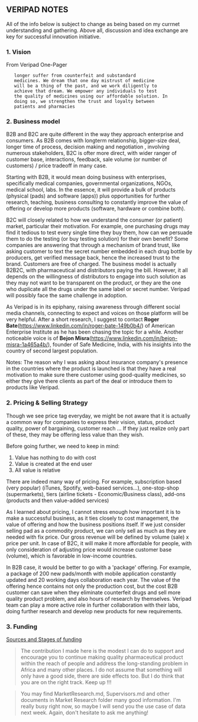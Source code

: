## VERIPAD NOTES
All of the info below is subject to change as being based on my currnet understanding and gathering. Above all, discussion and idea exchange are key for successful innovation initiative.

### 1. Vision
From Veripad One-Pager
 ```We are working to create a world where people no
	longer suffer from counterfeit and substandard
	medicines. We dream that one day mistrust of medicine
	will be a thing of the past, and we work diligently to
	achieve that dream. We empower any individuals to test
	the quality of medicines using our affordable solution. In
	doing so, we strengthen the trust and loyalty between
	patients and pharmacies
```

### 2. Business model
B2B and B2C are quite different in the way they approach enterprise and consumers. As B2B comes with longterm relationship, bigger-size deal, longer time of process, decision making and negotiation , involving numerous stakeholders, B2C is ofter more direct, with wider ranger of customer base, interactions, feedback, sale volume (or number of customers) / price tradeoff in many case.

Starting with B2B, it would mean doing business with enterprises, specifically medical companies, governmental organizations, NGOs, medical school, labs. In the essence, it will provide a bulk of products (physical (pads) and software (apps)) plus opportunities for further research, teaching, business consulting to constantly improve the value of offering or develop more products (software, hardware or combine both).

B2C will closely related to how we understand the consumer (or patient) market, particular their motivation. For example, one purchasing drugs may find it tedious to test every single time they buy them, how can we persuade them to do the testing (or buy testing solution) for their own benefit? Some companies are answering that through a mechanism of brand trust, like asking customer to text the secret number embedded in each drug bottle by producers, get verified message back, hence the increased trust to the brand. Customers are free of charged. The business model is actually B2B2C, with pharmaceutical and distributors paying the bill. However, it all depends on the willingness of distributors to engage into such solution as they may not want to be transparent on the product, or they are the one who duplicate all the drugs under the same label or secret number. Veripad will possibly face the same challenge in adoption.

As Veripad is in its epiphany, raising awareness through different social media channels, connecting to expect and voices on those platform will be very helpful. After a short research, I suggest to contact **Roger Bate**(https://www.linkedin.com/in/roger-bate-149b0b4/) of American Enterprise Institute as he has been chasing the topic for a while. Another noticeable voice is of **Bejon Misra**(https://www.linkedin.com/in/bejon-misra-1a465a4b/), founder of Safe Medicine, India, with his insights into the country of second largest population.

Notes:
The reason why I was asking about insurance company's presence in the countries where the product is launched is that they have a real motivation to make sure there customer using good-quality medicines, so either they give there clients as part of the deal or introduce them to products like Veripad.  

### 2. Pricing & Selling Strategy
Though we see  price tag everyday, we might be not aware that it is actually a common way for companies to express their vision, status, product quality, power of bargaining, customer reach ... If they just realize only part of these, they may be offering less value than they wish.

Before going further, we need to keep in mind:
1. Value has nothing to do with cost
2. Value is created at the end user
3. All value is relative

There are indeed many way of pricing. For example, subscription based (very popular) (iTunes, Spotify, web-based services...), one-stop-shop (supermarkets), tiers (airline tickets - Economic/Business class), add-ons (products and then value-added services)

As I learned about pricing, I cannot stress enough how important it is to make a successful business, as it ties closely to cost management, the value of offering and how the business positions itself.
If we just consider selling pad as a commodity product, we can only sell as much as they are needed with fix price. Our gross revenue will be defined by volume (sale) x price per unit. In case of B2C, it will make it more affordable for people, with only consideration of adjusting price would increase customer base (volume), which is favorable in low-income countries.

In B2B case, it would be better to go with a 'package' offering. For example, a package of 200 new pads/month with mobile application constantly updated and 20 working days collaboration each year. The value of the offering hence contains not only the production cost, but the cost B2B customer can save when they eliminate counterfeit drugs and sell more quality product problem, and also hours of research by themselves. Veripad team can play a more active role in further collaboration with their labs, doing further research and develop new products for new requirements.


### 3. Funding
[Sources and Stages of funding](https://blog.adioma.com/how-funding-works-splitting-equity-infographic/)


> The contribution I made here is the modest I can do to support and encourage you to continue making quality pharmaceutical product within the reach of people and address the long-standing problem in Africa and many other places. I do not assume that something will only have a good side, there are side effects too. But I do think that you are on the right track. Keep up !!!

> You may find MarketResearch.md, Supervisors.md and other documents in Market Research folder many good information. I'm really busy right now, so maybe I will send you the use case of data next week. Again, don't hesitate to ask me anything!
